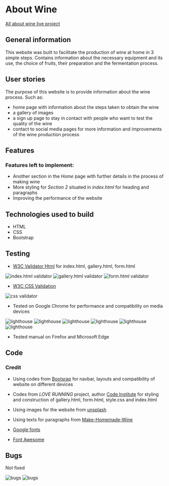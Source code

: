 # About Wine

[All about wine live project]( https://deniis786.github.io/Milestone-Project/)

## General information

This website was built to facilitate the production of wine at home in 3 simple steps. Contains information about the necessary equipment and its use, the choice of fruits, their preparation and the fermentation process.

## User stories

  The purpose of this website is to provide information about the wine process.
   Such as:
  * home page with information about the steps taken to obtain the wine
  * a gallery of images
  * a sign up page to stay in contact with people who want to test the quality of the wine
  * contact to social media pages for more information and improvements of the wine production process

  ## Features

### Features left to implement:

* Another section in the *Home* page with further details in the process of making wine
* More styling for *Section 2* situated in *index.html* for heading and paragraphs
* Improving the performance of the website

## Technologies used to build

* HTML
* CSS
* Bootstrap

## Testing

* [W3C Validator Html](https://validator.w3.org/) for index.html, gallery.html, form.html

<img src="assets/pictures/Screenshot7.jpg" alt="index.html validator">

<img src="assets/pictures/Screenshot8.jpg" alt="gallery.html validator">

<img src="assets/pictures/Screenshot9.jpg" alt="form.html validator">

* [W3C CSS Validation](https://jigsaw.w3.org/css-validator/)

<img src="assets/pictures/Screenshot10.jpg" alt="css validator">

* Tested on Google Chrome for performance and compatibility on media devices

<img src="assets/pictures/Screenshot1.jpg" alt="lighthouse">

<img src="assets/pictures/Screenshot4.jpg" alt="lighthouse">

<img src="assets/pictures/Screenshot2.jpg" alt="lighthouse">

<img src="assets/pictures/Screenshot3.jpg" alt="lighthouse">

<img src="assets/pictures/Screenshot5.jpg" alt="lighthouse">

<img src="assets/pictures/Screenshot6.jpg" alt="lighthouse">

* Tested manual on Firefox and Microsoft Edge

## Code

### Credit

* Using codes from [Bootsrap](https://getbootstrap.com/) for navbar, layouts and compatibility of website on different devices

* Codes from *LOVE RUNNING* project, author [Code Institute](https://codeinstitute.net/) for styling and construction of gallery.html, form.html, style.css and index.html

* Using images for the website from [unsplash](https://unsplash.com/s/photos/wine)

* Using texts for paragraphs from [Make-Homemade-Wine](https://www.wikihow.com/Make-Homemade-Wine)

* [Google fonts](https://fonts.google.com/)

* [Font Awesome](https://fontawesome.com/)

## Bugs

Not fixed

<img src="assets/pictures/Screenshot11.jpg" alt="bugs">

<img src="assets/pictures/Screenshot12.jpg" alt="bugs">








